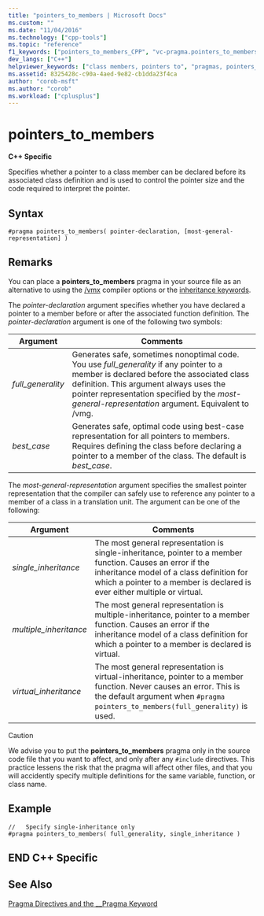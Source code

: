 ```yaml
---
title: "pointers_to_members | Microsoft Docs"
ms.custom: ""
ms.date: "11/04/2016"
ms.technology: ["cpp-tools"]
ms.topic: "reference"
f1_keywords: ["pointers_to_members_CPP", "vc-pragma.pointers_to_members"]
dev_langs: ["C++"]
helpviewer_keywords: ["class members, pointers to", "pragmas, pointers_to_members", "members, pointers to", "pointers_to_members pragma"]
ms.assetid: 8325428c-c90a-4aed-9e82-cb1dda23f4ca
author: "corob-msft"
ms.author: "corob"
ms.workload: ["cplusplus"]
---
```

# pointers_to_members
**C++ Specific**  
  
Specifies whether a pointer to a class member can be declared before its associated class definition and is used to control the pointer size and the code required to interpret the pointer.  
  
## Syntax  
  
```    
#pragma pointers_to_members( pointer-declaration, [most-general-representation] )  
```  
  
## Remarks  
 
You can place a **pointers_to_members** pragma in your source file as an alternative to using the [/vmx](../build/reference/vmb-vmg-representation-method.md) compiler options or the [inheritance keywords](../cpp/inheritance-keywords.md).  
  
The *pointer-declaration* argument specifies whether you have declared a pointer to a member before or after the associated function definition. The *pointer-declaration* argument is one of the following two symbols:  
  
|Argument|Comments|  
|--------------|--------------|  
|*full_generality*|Generates safe, sometimes nonoptimal code. You use *full_generality* if any pointer to a member is declared before the associated class definition. This argument always uses the pointer representation specified by the *most-general-representation* argument. Equivalent to /vmg.|  
|*best_case*|Generates safe, optimal code using best-case representation for all pointers to members. Requires defining the class before declaring a pointer to a member of the class. The default is *best_case*.|  
  
The *most-general-representation* argument specifies the smallest pointer representation that the compiler can safely use to reference any pointer to a member of a class in a translation unit. The argument can be one of the following:  
  
|Argument|Comments|  
|--------------|--------------|  
|*single_inheritance*|The most general representation is single-inheritance, pointer to a member function. Causes an error if the inheritance model of a class definition for which a pointer to a member is declared is ever either multiple or virtual.|  
|*multiple_inheritance*|The most general representation is multiple-inheritance, pointer to a member function. Causes an error if the inheritance model of a class definition for which a pointer to a member is declared is virtual.|  
|*virtual_inheritance*|The most general representation is virtual-inheritance, pointer to a member function. Never causes an error. This is the default argument when `#pragma pointers_to_members(full_generality)` is used.|  
  
> [!CAUTION]
> We advise you to put the **pointers_to_members** pragma only in the source code file that you want to affect, and only after any `#include` directives. This practice lessens the risk that the pragma will affect other files, and that you will accidently specify multiple definitions for the same variable, function, or class name.  
  
## Example  
  
```  
//   Specify single-inheritance only  
#pragma pointers_to_members( full_generality, single_inheritance )  
```  
  
## END C++ Specific  
  
## See Also  
 
[Pragma Directives and the __Pragma Keyword](../preprocessor/pragma-directives-and-the-pragma-keyword.md)